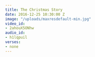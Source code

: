 ```yaml
---
title: The Christmas Story
date: 2016-12-25 10:30:00 Z
image: "/uploads/maxresdefault-min.jpg"
video_id:
- 2ahouX5ONhw
audio_id:
- h1lqpuil
verses:
- none
---
```


